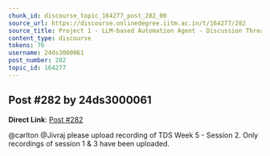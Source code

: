 ```yaml
---
chunk_id: discourse_topic_164277_post_282_00
source_url: https://discourse.onlinedegree.iitm.ac.in/t/164277/282
source_title: Project 1 - LLM-based Automation Agent - Discussion Thread [TDS Jan 2025]
content_type: discourse
tokens: 76
username: 24ds3000061
post_number: 282
topic_id: 164277
---
```


## Post #282 by 24ds3000061

**Direct Link**: [Post #282](https://discourse.onlinedegree.iitm.ac.in/t/164277/282)

@carlton @Jivraj please upload recording of TDS Week 5 - Session 2. Only recordings of session 1 &amp; 3 have been uploaded.
